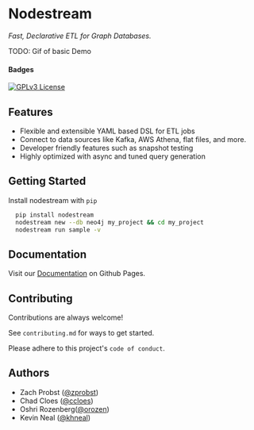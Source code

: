 
# Nodestream

_Fast, Declarative ETL for Graph Databases._

TODO: Gif of basic Demo


#### Badges

[![GPLv3 License](https://img.shields.io/badge/License-GPL%20v3-yellow.svg)](https://opensource.org/licenses/)


## Features

- Flexible and extensible YAML based DSL for ETL jobs
- Connect to data sources like Kafka, AWS Athena, flat files, and more.
- Developer friendly features such as snapshot testing
- Highly optimized with async and tuned query generation


## Getting Started

Install nodestream with `pip`

```bash
  pip install nodestream
  nodestream new --db neo4j my_project && cd my_project
  nodestream run sample -v
```


## Documentation

Visit our [Documentation](https://zprobst.github.io/nodestream) on Github Pages.


## Contributing

Contributions are always welcome!

See `contributing.md` for ways to get started.

Please adhere to this project's `code of conduct`.


## Authors

- Zach Probst ([@zprobst](https://www.github.com/zprobst))
- Chad Cloes ([@ccloes](https://www.github.com/ccloes))
- Oshri Rozenberg([@orozen](https://www.github.com/orozen))
- Kevin Neal ([@khneal](https://www.github.com/khneal))


